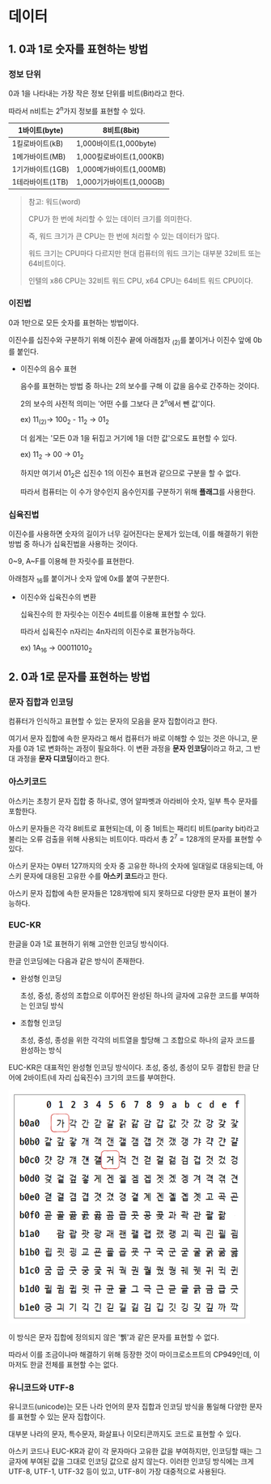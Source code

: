 # 데이터

## 1. 0과 1로 숫자를 표현하는 방법



### 정보 단위

0과 1을 나타내는 가장 작은 정보 단위를 비트(Bit)라고 한다.

따라서 n비트는 2<sup>n</sup>가지 정보를 표현할 수 있다.

| 1바이트(byte)  | 8비트(8bit)           |
| ----------- | ------------------- |
| 1킬로바이트(kB)  | 1,000바이트(1,000byte) |
| 1메가바이트(MB)  | 1,000킬로바이트(1,000KB) |
| 1기가바이트(1GB) | 1,000메가바이트(1,000MB) |
| 1테라바이트(1TB) | 1,000기가바이트(1,000GB) |

> 참고: 워드(word)
> 
> CPU가 한 번에 처리할 수 있는 데이터 크기를 의미한다.
> 
> 즉, 워드 크기가 큰 CPU는 한 번에 처리할 수 있는 데이터가 많다.
> 
> 워드 크기는 CPU마다 다르지만 현대 컴퓨터의 워드 크기는 대부분 32비트 또는 64비트이다.
> 
> 인텔의 x86 CPU는 32비트 워드 CPU, x64 CPU는 64비트 워드 CPU이다.



### 이진법

0과 1만으로 모든 숫자를 표현하는 방법이다.

이진수를 십진수와 구분하기 위해 이진수 끝에 아래첨자 <sub>(2)</sub>를 붙이거나 이진수 앞에 0b를 붙인다.

- 이진수의 음수 표현
  
  음수를 표현하는 방법 중 하나는  2의 보수를 구해 이 값을 음수로 간주하는 것이다.
  
  2의 보수의 사전적 의미는 '어떤 수를 그보다 큰 2<sup>n</sup>에서 뺀 값'이다.
  
  ex) 11<sub>(2)</sub>-> 100<sub>2</sub> - 11<sub>2</sub> -> 01<sub>2</sub>
  
  더 쉽게는 '모든 0과 1을 뒤집고 거기에 1을 더한 값'으로도 표현할 수 있다.
  
  ex) 11<sub>2</sub> -> 00 -> 01<sub>2</sub>
  
  하지만 여기서 01<sub>2</sub>은 십진수 1의 이진수 표현과 같으므로 구분을 할 수 없다.
  
  따라서 컴퓨터는 이 수가 양수인지 음수인지를 구분하기 위해 **플래그**를 사용한다.

### 십육진법

이진수를 사용하면 숫자의 길이가 너무 길어진다는 문제가 있는데, 이를 해결하기 위한 방법 중 하나가 십육진법을 사용하는 것이다.

0~9, A~F를 이용해 한 자릿수를 표현한다.

아래첨자 <sub>16</sub>를 붙이거나 숫자 앞에 0x를 붙여 구분한다.

- 이진수와 십육진수의 변환
  
  십육진수의 한 자릿수는 이진수 4비트를 이용해 표현할 수 있다.
  
  따라서 십육진수 n자리는 4n자리의 이진수로 표현가능하다.
  
  ex) 1A<sub>16</sub> -> 00011010<sub>2</sub>



## 2. 0과 1로 문자를 표현하는 방법

### 문자 집합과 인코딩

컴퓨터가 인식하고 표현할 수 있는 문자의 모음을 문자 집합이라고 한다.

여기서 문자 집합에 속한 문자라고 해서 컴퓨터가 바로 이해할 수 있는 것은 아니고, 문자를 0과 1로 변화하는 과정이 필요하다. 이 변환 과정을 **문자 인코딩**이라고 하고, 그 반대 과정을 **문자 디코딩**이라고 한다.

### 아스키코드

아스키는 초창기 문자 집합 중 하나로, 영어 알파벳과 아라비아 숫자, 일부 특수 문자를 포함한다.

아스키 문자들은 각각 8비트로 표현되는데, 이 중 1비트는 패리티 비트(parity bit)라고 불리는 오류 검출을 위해 사용되는 비트이다. 따라서 총 2<sup>7</sup> = 128개의 문자를 표현할 수 있다.

아스키 문자는 0부터 127까지의 숫자 중 고유한 하나의 숫자에 일대일로 대응되는데, 아스키 문자에 대응된 고유한 수를 **아스키 코드**라고 한다.

아스키 문자 집합에 속한 문자들은 128개밖에 되지 못하므로 다양한 문자 표현이 불가능하다.



### EUC-KR

한글을 0과 1로 표현하기 위해 고안한 인코딩 방식이다.

한글 인코딩에는 다음과 같은 방식이 존재한다.

- 완성형 인코딩
  
  초성, 중성, 종성의 조합으로 이루어진 완성된 하나의 글자에 고유한 코드를 부여하는 인코딩 방식

- 조합형 인코딩
  
  초성, 중성, 종성을 위한 각각의 비트열을 할당해 그 조합으로 하나의 글자 코드를 완성하는 방식

EUC-KR은 대표적인 완성형 인코딩 방식이다. 초성, 중성, 종성이 모두 결합된 한글 단어에 2바이트(네 자리 십육진수) 크기의 코드를 부여한다.

<img title="" src="imgs/2023-01-05-23-26-46-image.png" alt="" width="478">

이 방식은 문자 집합에 정의되지 않은 '쀍'과 같은 문자를 표현할 수 없다.

따라서 이를 조금이나마 해결하기 위해 등장한 것이 마이크로소프트의 CP949인데, 이마저도 한글 전체를 표현할 수는 없다.



### 유니코드와 UTF-8

유니코드(unicode)는 모든 나라 언어의 문자 집합과 인코딩 방식을 통일해 다양한 문자를 표현할 수 있는 문자 집합이다.

대부분 나라의 문자, 특수문자, 화살표나 이모티콘까지도 코드로 표현할 수 있다.

아스키 코드나 EUC-KR과 같이 각 문자마다 고유한 값을 부여하지만, 인코딩할 때는 그 글자에 부여된 값을 그대로 인코딩 값으로 삼지 않는다. 이러한 인코딩 방식에는 크게 UTF-8, UTF-1, UTF-32 등이 있고, UTF-8이 가장 대중적으로 사용된다.


